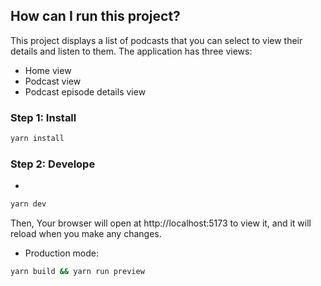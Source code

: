 ## How can I run this project?
This project displays a list of podcasts that you can select to view their details and listen to them.
The application has three views:

- Home view
- Podcast view
- Podcast episode details view

### Step 1: Install
```sh
yarn install
```

### Step 2: Develope
- 
```sh
yarn dev 
```

Then, Your browser will open at http://localhost:5173 to view it, and it will reload when you make any changes.

- Production mode:
```sh
yarn build && yarn run preview
```